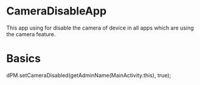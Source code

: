 # CameraDisableApp
This app using for disable the camera of device in all apps which are using the camera feature.

# Basics

dPM.setCameraDisabled(getAdminName(MainActivity.this), true);
